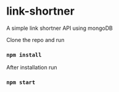 # link-shortner
A simple link shortner API using mongoDB

Clone the repo and run 

### `npm install`

After installation run 

### `npm start`

